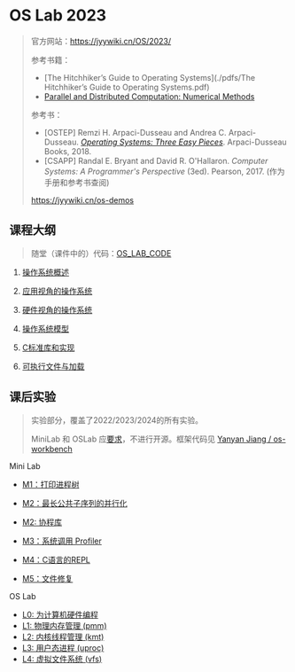 # OS Lab 2023

> 官方网站：https://jyywiki.cn/OS/2023/
>
> 参考书籍：
>
> - [The Hitchhiker’s Guide to Operating Systems](./pdfs/The Hitchhiker’s Guide to Operating Systems.pdf)
> - [Parallel and Distributed Computation: Numerical Methods](https://web.mit.edu/dimitrib/www/pdc.html)
>
> 参考书：
>
> - [OSTEP] Remzi H. Arpaci-Dusseau and Andrea C. Arpaci-Dusseau. *[Operating Systems: Three Easy Pieces](http://pages.cs.wisc.edu/~remzi/OSTEP/)*. Arpaci-Dusseau Books, 2018.
> - [CSAPP] Randal E. Bryant and David R. O'Hallaron. *Computer Systems: A Programmer's Perspective* (3ed). Pearson, 2017. (作为手册和参考书查阅)
>
> https://jyywiki.cn/os-demos



## 课程大纲

> 随堂（课件中的）代码：[OS_LAB_CODE](https://gitee.com/oscsc/oslabcode)
>
> 

1.  [操作系统概述](./01-os_introduction.md)
2.  [应用视角的操作系统](./02-os_appview.md)
3.  [硬件视角的操作系统](03-os_hardware_view.md)
4.  [操作系统模型](04-os_python_modeling.md)



20. [C标准库和实现](./20-c_standard_lib.md)
21. [可执行文件与加载](./21-22-executable_files_loading.md)

#### 





## 课后实验

> 实验部分，覆盖了2022/2023/2024的所有实验。
>
> MiniLab 和 OSLab 应[要求](https://jyywiki.cn/OS/2023/labs/Labs.html)，不进行开源。框架代码见 [Yanyan Jiang / os-workbench](https://git.nju.edu.cn/jyy/os-workbench)

Mini Lab

- [M1：打印进程树](M1_pstree.md)
- [M2：最长公共子序列的并行化](./M2_plcs.md)
- [M2: 协程库](./M2_libco.md)
- [M3：系统调用 Profiler](M3_sperf.md)

- [M4：C语言的REPL](./M4_crepl.md)
- [M5：文件修复](./M5_filerecovery.md)

OS Lab

- [L0: 为计算机硬件编程](./L0_programming_for_hardware.md)
- [L1: 物理内存管理 (pmm)](./L1_pmm.md)
- [L2: 内核线程管理 (kmt)](./L2_kmt.md)
- [L3: 用户态进程 (uproc)](./L3_uproc.md)
- [L4: 虚拟文件系统 (vfs)](./L4_vfs.md)





